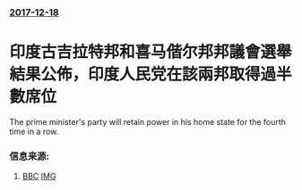 ### [2017-12-18](/news/2017/12/18/index.md)

##### 
# 印度古吉拉特邦和喜马偕尔邦邦議會選舉結果公佈，印度人民党在該兩邦取得過半數席位 

The prime minister's party will retain power in his home state for the fourth time in a row.


### 信息来源:

1. [BBC](http://www.bbc.com/news/world-asia-india-42388938) [IMG](https://ichef.bbci.co.uk/news/1024/branded_news/A1B2/production/_99249314_gettyimages-894562570.jpg)
